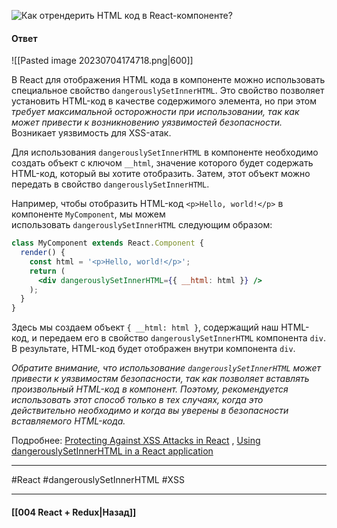  ![Как отрендерить HTML код в React-компоненте?](https://youtu.be/GZUy2i6QN7o?t=572)
 
#### Ответ

![[Pasted image 20230704174718.png|600]]

В React для отображения HTML кода в компоненте можно использовать специальное свойство `dangerouslySetInnerHTML`. Это свойство позволяет установить HTML-код в качестве содержимого элемента, но при этом *требует максимальной осторожности при использовании, так как может привести к возникновению уязвимостей безопасности.* Возникает уязвимость для XSS-атак.

Для использования `dangerouslySetInnerHTML` в компоненте необходимо создать объект с ключом `__html`, значение которого будет содержать HTML-код, который вы хотите отобразить. Затем, этот объект можно передать в свойство `dangerouslySetInnerHTML`.

Например, чтобы отобразить HTML-код `<p>Hello, world!</p>` в компоненте `MyComponent`, мы можем использовать `dangerouslySetInnerHTML` следующим образом:

```jsx
class MyComponent extends React.Component {
  render() {
    const html = '<p>Hello, world!</p>';
    return (
      <div dangerouslySetInnerHTML={{ __html: html }} />
    );
  }
}
```

Здесь мы создаем объект `{ __html: html }`, содержащий наш HTML-код, и передаем его в свойство `dangerouslySetInnerHTML` компонента `div`. В результате, HTML-код будет отображен внутри компонента `div`.

*Обратите внимание, что использование `dangerouslySetInnerHTML` может привести к уязвимостям безопасности, так как позволяет вставлять произвольный HTML-код в компонент. Поэтому, рекомендуется использовать этот способ только в тех случаях, когда это действительно необходимо и когда вы уверены в безопасности вставляемого HTML-кода.*

Подробнее: [Protecting Against XSS Attacks in React](https://dev.to/thawkin3/protecting-against-xss-attacks-in-react-441m) , [Using dangerouslySetInnerHTML in a React application](https://blog.logrocket.com/using-dangerouslysetinnerhtml-in-a-react-application/)

____
#React #dangerouslySetInnerHTML #XSS

____

#### [[004 React + Redux|Назад]]
